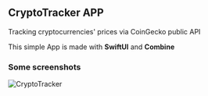 ## CryptoTracker APP
Tracking cryptocurrencies' prices via CoinGecko public API

This simple App is made with **SwiftUI** and **Combine**

### Some screenshots
![CryptoTracker](https://user-images.githubusercontent.com/56888971/171406743-118f9101-96c9-4aa0-a989-cd09d279faf8.png)

